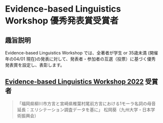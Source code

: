 # Evidence-based Linguistics Workshop 優秀発表賞受賞者

## 趣旨説明
Evidence-based Linguistics Workshop では、全著者が学生 or 35歳未満 (開催年の04/01 現在)の発表に対して、発表者・参加者の互選（投票）に基づく優秀発表賞を設定し、表彰します。

## [Evidence-based Linguistics Workshop 2022](ELW2022/index.md) 受賞者


> 「福岡県柳川市方言と宮崎県椎葉村尾前方言における1モーラ名詞の母音延長：エリシテーション調査データを基に」
> 松岡葵（九州大学・日本学術振興会）